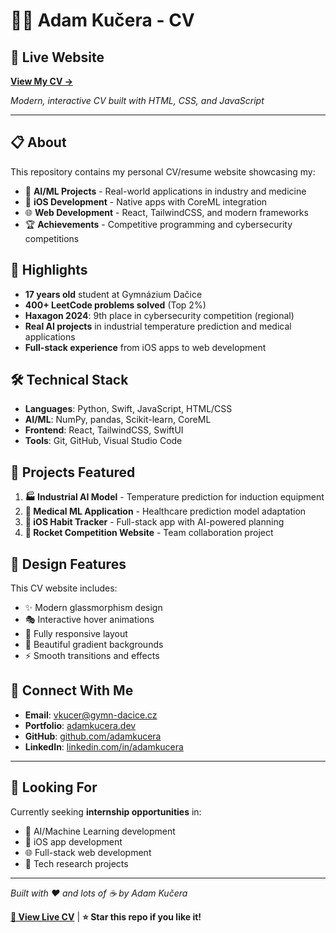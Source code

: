 # 👨‍💻 Adam Kučera - CV

## 🌟 Live Website
**[View My CV →](https://boombabababoombabaam.github.io/cv(http://adamkucera.dev/))**

*Modern, interactive CV built with HTML, CSS, and JavaScript*

---

## 📋 About
This repository contains my personal CV/resume website showcasing my:
- 🤖 **AI/ML Projects** - Real-world applications in industry and medicine
- 📱 **iOS Development** - Native apps with CoreML integration  
- 🌐 **Web Development** - React, TailwindCSS, and modern frameworks
- 🏆 **Achievements** - Competitive programming and cybersecurity competitions

## 🎯 Highlights
- **17 years old** student at Gymnázium Dačice
- **400+ LeetCode problems solved** (Top 2%)
- **Haxagon 2024**: 9th place in cybersecurity competition (regional)
- **Real AI projects** in industrial temperature prediction and medical applications
- **Full-stack experience** from iOS apps to web development

## 🛠️ Technical Stack
- **Languages**: Python, Swift, JavaScript, HTML/CSS
- **AI/ML**: NumPy, pandas, Scikit-learn, CoreML
- **Frontend**: React, TailwindCSS, SwiftUI
- **Tools**: Git, GitHub, Visual Studio Code

## 📁 Projects Featured
1. **🏭 Industrial AI Model** - Temperature prediction for induction equipment
2. **🏥 Medical ML Application** - Healthcare prediction model adaptation
3. **📱 iOS Habit Tracker** - Full-stack app with AI-powered planning
4. **🚀 Rocket Competition Website** - Team collaboration project

## 🎨 Design Features
This CV website includes:
- ✨ Modern glassmorphism design
- 🎭 Interactive hover animations
- 📱 Fully responsive layout
- 🌈 Beautiful gradient backgrounds
- ⚡ Smooth transitions and effects

## 🔗 Connect With Me
- **Email**: vkucer@gymn-dacice.cz
- **Portfolio**: [adamkucera.dev](https://adamkucera.dev)
- **GitHub**: [github.com/adamkucera](https://github.com/boombabababoombabaam)
- **LinkedIn**: [linkedin.com/in/adamkucera](https://linkedin.com/in/adamkucera)

---

## 🚀 Looking For
Currently seeking **internship opportunities** in:
- 🤖 AI/Machine Learning development
- 📱 iOS app development  
- 🌐 Full-stack web development
- 🔬 Tech research projects

---

*Built with ❤️ and lots of ☕ by Adam Kučera*

**[📄 View Live CV](https://boombabababoombabaam.github.io/cv(http://adamkucera.dev/))** | **⭐ Star this repo if you like it!**
